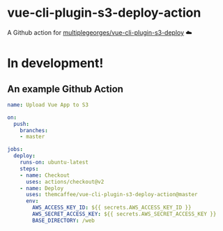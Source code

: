 # vue-cli-plugin-s3-deploy-action
A Github action for [multiplegeorges/vue-cli-plugin-s3-deploy](https://github.com/multiplegeorges/vue-cli-plugin-s3-deploy) ☁️

# In development!

## An example Github Action
```yaml
name: Upload Vue App to S3

on:
  push:
    branches:
    - master

jobs:
  deploy:
    runs-on: ubuntu-latest
    steps:
    - name: Checkout
      uses: actions/checkout@v2
    - name: Deploy
      uses: themcaffee/vue-cli-plugin-s3-deploy-action@master
      env:
        AWS_ACCESS_KEY_ID: ${{ secrets.AWS_ACCESS_KEY_ID }}
        AWS_SECRET_ACCESS_KEY: ${{ secrets.AWS_SECRET_ACCESS_KEY }}
        BASE_DIRECTORY: /web
```
